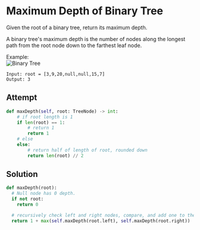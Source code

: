 # Maximum Depth of Binary Tree
Given the root of a binary tree, return its maximum depth.

A binary tree's maximum depth is the number of nodes along the longest path from the root node down to the farthest leaf node.

Example:<br>
![Binary Tree](https://assets.leetcode.com/uploads/2020/11/26/tmp-tree.jpg)
```
Input: root = [3,9,20,null,null,15,7]
Output: 3
```

## Attempt
```py
def maxDepth(self, root: TreeNode) -> int:
    # if root length is 1
    if len(root) == 1:
        # return 1
        return 1
    # else
    else:
        # return half of length of root, rounded down
        return len(root) // 2
```

## Solution
```py
def maxDepth(root):
  # Null node has 0 depth.
  if not root:
    return 0

  # recursively check left and right nodes, compare, and add one to the larger to account for the root
  return 1 + max(self.maxDepth(root.left), self.maxDepth(root.right))
```

